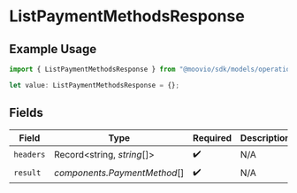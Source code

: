 # ListPaymentMethodsResponse

## Example Usage

```typescript
import { ListPaymentMethodsResponse } from "@moovio/sdk/models/operations";

let value: ListPaymentMethodsResponse = {};
```

## Fields

| Field                        | Type                         | Required                     | Description                  |
| ---------------------------- | ---------------------------- | ---------------------------- | ---------------------------- |
| `headers`                    | Record<string, *string*[]>   | :heavy_check_mark:           | N/A                          |
| `result`                     | *components.PaymentMethod*[] | :heavy_check_mark:           | N/A                          |